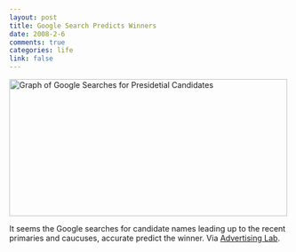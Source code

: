 ```yaml
--- 
layout: post
title: Google Search Predicts Winners
date: 2008-2-6
comments: true
categories: life
link: false
---
```

<img src="http://zanshin.net/images/google_trends_politics.jpg" alt="Graph of Google Searches for Presidetial Candidates" align="absmiddle" height="247" width="500" />

It seems the Google searches for candidate names leading up to the recent primaries and caucuses, accurate predict the winner.  Via <a href="http://adverlab.blogspot.com/2008/02/google-trends-predict-super-tuesday.html" title="Google Trends Predict Winners">Advertising Lab</a>.
